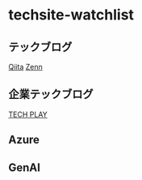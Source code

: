 # techsite-watchlist

## テックブログ

[Qiita](https://qiita.com/)
[Zenn](https://zenn.dev/)

## 企業テックブログ

[TECH PLAY](https://techplay.jp/blog)

## Azure

## GenAI
